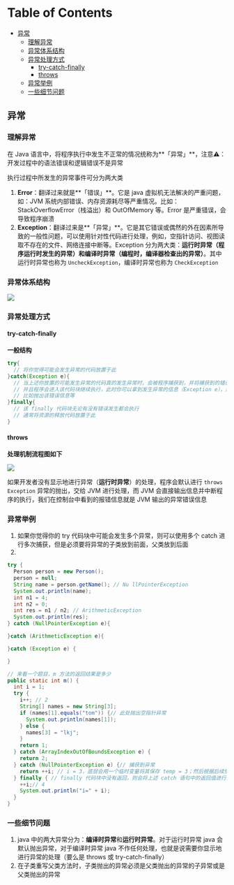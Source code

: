 # Table of Contents
- [异常](#异常)
  - [理解异常](#理解异常)
  - [异常体系结构](#异常体系结构)
  - [异常处理方式](#异常处理方式)
    - [try-catch-finally](#try-catch-finally)
    - [throws](#throws)
  - [异常举例](#异常举例)
  - [一些细节问题](#一些细节问题)
## 异常

### 理解异常

在 Java 语言中，将程序执行中发生不正常的情况统称为**「异常」**，注意⚠️：开发过程中的语法错误和逻辑错误不是异常

执行过程中所发生的异常事件可分为两大类

1. **Error**：翻译过来就是**「错误」**。它是 java 虚拟机无法解决的严重问题，如：JVM 系统内部错误、内存资源耗尽等严重情况。比如：StackOverflowError（栈溢出）和 OutOfMemory 等。Error 是严重错误，会导致程序崩溃
2. **Exception**：翻译过来是**「异常」**。它是其它错误或偶然的外在因素所导致的一般性问题，可以使用针对性代码进行处理，例如，空指针访问、视图读取不存在的文件、网络连接中断等。Exception 分为两大类：**运行时异常（程序运行时发生的异常）**和**编译时异常（编程时，编译器检查出的异常）**。其中运行时异常也称为 `UncheckException`，编译时异常也称为 `CheckException`

### 异常体系结构

![](https://cdn.jsdelivr.net/gh/liukj98/image-hosting@master/Java学习图片资源/image-20211009205832672.2vneord6et00.png)

### 异常处理方式

#### try-catch-finally

**一般结构**

```java
try{
  // 将你觉得可能会发生异常的代码放置于此
}catch(Exception e){
  // 当上述你放置的可能发生异常的代码真的发生异常时，会被程序捕获到，并将捕获到的错误封装成一个 Exception 对象
  // 并且程序会进入该代码块继续执行，此时你可以拿到发生异常的信息（Exception e），然后继续你自己的业务逻辑
  // 比如抛出该错误信息等
}finally{
  // 该 finally 代码块无论有没有错误发生都会执行
  // 通常将资源的释放代码放置于此
}
```

#### throws

**处理机制流程图如下**

![](https://cdn.jsdelivr.net/gh/liukj98/image-hosting@master/Java学习图片资源/image-20211008171334602.3m83176dia80.png)

如果开发者没有显示地进行异常（**运行时异常**）的处理，程序会默认进行 `throws Exception` 异常的抛出，交给 JVM 进行处理，而 JVM 会直接输出信息并中断程序的执行，我们在控制台中看到的报错信息就是 JVM 输出的异常错误信息

### 异常举例

1. 如果你觉得你的 try 代码块中可能会发生多个异常，则可以使用多个 catch 进行多次捕获，但是必须要将异常的子类放到前面，父类放到后面
2. 

```java
try {
  Person person = new Person();
  person = null;
  String name = person.getName(); // Nu llPointerException
  System.out.println(name);
  int n1 = 4;
  int n2 = 0;
  int res = n1 / n2; // ArithmeticException
  System.out.println(res);
} catch (NullPointerException e){

}catch (ArithmeticException e){

}catch (Exception e) {

}

// 来看一个题目，m 方法的返回结果是多少
public static int m() {
  int i = 1;
  try {
    i++; // 2
    String[] names = new String[3];
    if (names[1].equals("tom")) {// 此处抛出空指针异常
      System.out.println(names[1]);
    } else {
      names[3] = "lkj";
    }
    return 1;
  } catch (ArrayIndexOutOfBoundsException e) {
    return 2;
  } catch (NullPointerException e) {// 捕获到异常
    return ++i; // i = 3，底层会用一个临时变量将其保存 temp = 3；然后根据后续情况决定是否返回该临时变量
  } finally { // finally 代码块中没有返回，则会将上述 catch 语句中的返回值进行返回
    ++i;// 4
    System.out.println("i=" + i);
  }
}

```

### 一些细节问题

1. java 中的两大异常分为：**编译时异常**和**运行时异常**。对于运行时异常 java 会默认抛出异常，对于编译时异常 java 不作任何处理，也就是说需要你显示地进行异常的处理（要么是 throws 或 try-catch-finally）
2. 在子类重写父类方法时，子类抛出的异常必须是父类抛出的异常的子异常或是父类抛出的异常
